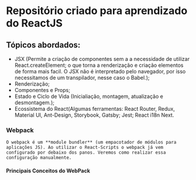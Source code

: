 # Repositório criado para aprendizado do ReactJS

## Tópicos abordados:
* JSX (Permite a criação de componentes sem a a necessidade de utilizar React.createElement; o que torna a renderização e criação elementos de forma mais facil. O JSX não é interpretado pelo navegador, por isso necessitamos de um transpilador, nesse caso o Babel.);
* Renderização;
* Componentes e Props;
* Estado e Ciclo de Vida (Inicialiação, montagem, atualização e desmontagem.);
* Ecossistema do React(Algumas ferramentas: React Router, Redux, Material UI, Ant-Design, Storybook, Gatsby; Jest; React i18n Next.

### Webpack

    O webpack é um **module bundler** (um empacotador de módulos para aplicações JS). Ao utilizar o React-Scripts o webpack já vem configurado por debaixo dos panos. Veremos como realizar essa configuração manualmente.

#### Principais Conceitos do WebPack